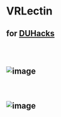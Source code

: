 # VRLectin
<h2>for <a href = "https://duhacks.tech/">DUHacks </a><h2>

<br>

![image](https://user-images.githubusercontent.com/82625479/180044083-87a99349-e0a3-4261-8523-db58e13dda84.png)

<br>

![image](https://user-images.githubusercontent.com/82625479/180044169-4487f67d-eeab-4432-b73b-b3c65b527359.png)

<br>
